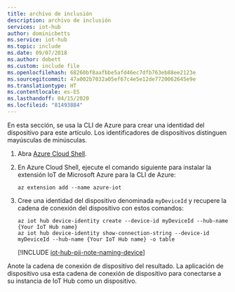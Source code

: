 ```yaml
---
title: archivo de inclusión
description: archivo de inclusión
services: iot-hub
author: dominicbetts
ms.service: iot-hub
ms.topic: include
ms.date: 09/07/2018
ms.author: dobett
ms.custom: include file
ms.openlocfilehash: 68260bf8aafbbe5afd46ec7dfb763eb88ee2123e
ms.sourcegitcommit: 47a002b7032a05ef67c4e5e12de7720062645e9e
ms.translationtype: HT
ms.contentlocale: es-ES
ms.lasthandoff: 04/15/2020
ms.locfileid: "81493884"
---
```

En esta sección, se usa la CLI de Azure para crear una identidad del dispositivo para este artículo. Los identificadores de dispositivos distinguen mayúsculas de minúsculas.

1. Abra [Azure Cloud Shell](https://shell.azure.com/).

1. En Azure Cloud Shell, ejecute el comando siguiente para instalar la extensión IoT de Microsoft Azure para la CLI de Azure:

    ```azurecli-interactive
    az extension add --name azure-iot
    ```

2. Cree una identidad del dispositivo denominada `myDeviceId` y recupere la cadena de conexión del dispositivo con estos comandos:

    ```azurecli-interactive
    az iot hub device-identity create --device-id myDeviceId --hub-name {Your IoT Hub name}
    az iot hub device-identity show-connection-string --device-id myDeviceId --hub-name {Your IoT Hub name} -o table
    ```

   [!INCLUDE [iot-hub-pii-note-naming-device](iot-hub-pii-note-naming-device.md)]

Anote la cadena de conexión de dispositivo del resultado. La aplicación de dispositivo usa esta cadena de conexión de dispositivo para conectarse a su instancia de IoT Hub como un dispositivo.

<!-- images and links -->
